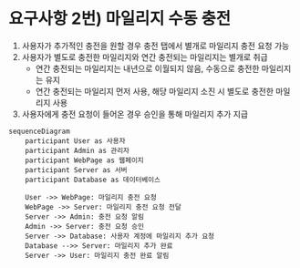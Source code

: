 # 요구사항 2번) 마일리지 수동 충전

1. 사용자가 추가적인 충전을 원할 경우 충전 탭에서 별개로 마일리지 충전 요청 가능
2. 사용자가 별도로 충전한 마일리지와 연간 충전되는 마일리지는 별개로 취급
    - 연간 충전되는 마일리지는 내년으로 이월되지 않음, 수동으로 충전한 마일리지는 유지
    - 연간 충전되는 마일리지 먼저 사용, 해당 마일리지 소진 시 별도로 충전한 마일리지 사용
3. 사용자에게 충전 요청이 들어온 경우 승인을 통해 마일리지 추가 지급

```mermaid
sequenceDiagram
    participant User as 사용자
    participant Admin as 관리자
    participant WebPage as 웹페이지
    participant Server as 서버
    participant Database as 데이터베이스
    
    User ->> WebPage: 마일리지 충전 요청
    WebPage ->> Server: 마일리지 충전 요청 전달
    Server ->> Admin: 충전 요청 알림
    Admin ->> Server: 충전 요청 승인
    Server ->> Database: 사용자 계정에 마일리지 추가 요청
    Database -->> Server: 마일리지 추가 완료
    Server ->> User: 마일리지 충전 완료 알림

```